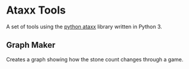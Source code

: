 # Ataxx Tools
A set of tools using the [python ataxx](https://github.com/kz04px/python-ataxx) library written in Python 3.

## Graph Maker
Creates a graph showing how the stone count changes through a game.

